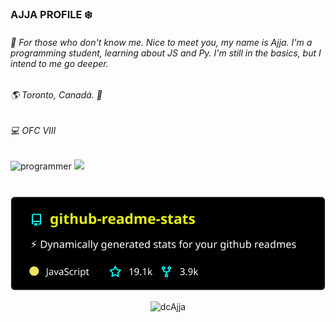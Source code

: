 ###  AJJA PROFILE ❄️

###### 🌠 For those who don't know me. Nice to meet you, my name is Ajja. I'm a programming student, learning about JS and Py. I'm still in the basics, but I intend to me go deeper.

###### 🌎 Toronto, Canadá. 🍁

######  💻 OFC VIII

![programmer](https://github.com/dcAjja/dcAjja/blob/main/programmer.gif)       [](https://github-readme-stats.vercel.app/api/top-langs/?Username=anuraghazra&layout=compact)
  <img align = " right " src = "https://github-readme-stats.vercel.app/api/top-langs/?username=anuraghazra&layout=demo" />
</a>

#
 <p align="center"><img src="/readme-stats.svg?raw=true" alt="dcAjja"/></p>                                   
 

<p align="center"><img src="!https://github-readme-stats.vercel.app/api?username=dcAjja&show_icons=true&theme=radical" alt="dcAjja"/></p>








